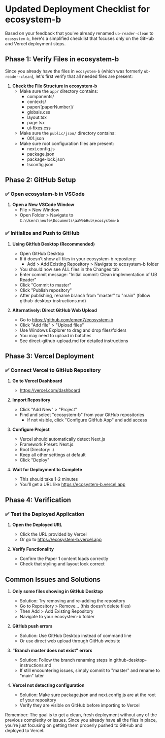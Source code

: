 # Updated Deployment Checklist for ecosystem-b

Based on your feedback that you've already renamed `ub-reader-clean` to `ecosystem-b`, here's a simplified checklist that focuses only on the GitHub and Vercel deployment steps.

## Phase 1: Verify Files in ecosystem-b

Since you already have the files in `ecosystem-b` (which was formerly `ub-reader-clean`), let's first verify that all needed files are present:

1. **Check the File Structure in ecosystem-b**
   - Make sure the `app/` directory contains:
     - components/
     - contexts/
     - paper/[paperNumber]/
     - globals.css
     - layout.tsx
     - page.tsx
     - ui-fixes.css
   - Make sure the `public/json/` directory contains:
     - 001.json
   - Make sure root configuration files are present:
     - next.config.js
     - package.json
     - package-lock.json
     - tsconfig.json

## Phase 2: GitHub Setup

### ✅ Open ecosystem-b in VSCode

1. **Open a New VSCode Window**
   - File > New Window
   - Open Folder > Navigate to `C:\Users\neufe\Documents\aaWebHub\ecosystem-b`

### ✅ Initialize and Push to GitHub

1. **Using GitHub Desktop (Recommended)**

   - Open GitHub Desktop
   - If it doesn't show all files in your ecosystem-b repository:
     - Add > Add Existing Repository > Navigate to ecosystem-b folder
   - You should now see ALL files in the Changes tab
   - Enter commit message: "Initial commit: Clean implementation of UB Reader"
   - Click "Commit to master"
   - Click "Publish repository"
   - After publishing, rename branch from "master" to "main" (follow github-desktop-instructions.md)

2. **Alternatively: Direct GitHub Web Upload**
   - Go to https://github.com/emen7/ecosystem-b
   - Click "Add file" > "Upload files"
   - Use Windows Explorer to drag and drop files/folders
   - You may need to upload in batches
   - See direct-github-upload.md for detailed instructions

## Phase 3: Vercel Deployment

### ✅ Connect Vercel to GitHub Repository

1. **Go to Vercel Dashboard**

   - https://vercel.com/dashboard

2. **Import Repository**

   - Click "Add New" > "Project"
   - Find and select "ecosystem-b" from your GitHub repositories
     - If not visible, click "Configure GitHub App" and add access

3. **Configure Project**

   - Vercel should automatically detect Next.js
   - Framework Preset: Next.js
   - Root Directory: ./
   - Keep all other settings at default
   - Click "Deploy"

4. **Wait for Deployment to Complete**
   - This should take 1-2 minutes
   - You'll get a URL like https://ecosystem-b.vercel.app

## Phase 4: Verification

### ✅ Test the Deployed Application

1. **Open the Deployed URL**

   - Click the URL provided by Vercel
   - Or go to https://ecosystem-b.vercel.app

2. **Verify Functionality**
   - Confirm the Paper 1 content loads correctly
   - Check that styling and layout look correct

## Common Issues and Solutions

1. **Only some files showing in GitHub Desktop**

   - Solution: Try removing and re-adding the repository
   - Go to Repository > Remove... (this doesn't delete files)
   - Then Add > Add Existing Repository
   - Navigate to your ecosystem-b folder

2. **GitHub push errors**

   - Solution: Use GitHub Desktop instead of command line
   - Or use direct web upload through GitHub website

3. **"Branch master does not exist" errors**

   - Solution: Follow the branch renaming steps in github-desktop-instructions.md
   - If still encountering issues, simply commit to "master" and rename to "main" later

4. **Vercel not detecting configuration**
   - Solution: Make sure package.json and next.config.js are at the root of your repository
   - Verify they are visible on GitHub before importing to Vercel

Remember: The goal is to get a clean, fresh deployment without any of the previous complexity or issues. Since you already have all the files in place, you're just focusing on getting them properly pushed to GitHub and deployed to Vercel.
